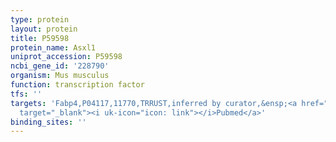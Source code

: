 ```yaml
---
type: protein
layout: protein
title: P59598
protein_name: Asxl1
uniprot_accession: P59598
ncbi_gene_id: '228790'
organism: Mus musculus
function: transcription factor
tfs: ''
targets: 'Fabp4,P04117,11770,TRRUST,inferred by curator,&ensp;<a href="https://www.ncbi.nlm.nih.gov/pubmed/?term=21047783%5Buid%5D"
  target="_blank"><i uk-icon="icon: link"></i>Pubmed</a>'
binding_sites: ''
---
```

